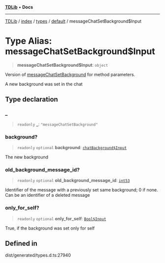[**TDLib**](../../../../../../README.md) • **Docs**

***

[TDLib](../../../../../../modules.md) / [index](../../../../../README.md) / [types](../../../README.md) / [default](../README.md) / messageChatSetBackground$Input

# Type Alias: messageChatSetBackground$Input

> **messageChatSetBackground$Input**: `object`

Version of [messageChatSetBackground](messageChatSetBackground.md) for method parameters.

A new background was set in the chat

## Type declaration

### \_

> `readonly` **\_**: `"messageChatSetBackground"`

### background?

> `readonly` `optional` **background**: [`chatBackground$Input`](chatBackground$Input.md)

The new background

### old\_background\_message\_id?

> `readonly` `optional` **old\_background\_message\_id**: [`int53`](int53.md)

Identifier of the message with a previously set same background; 0 if none. Can be an identifier of a deleted message

### only\_for\_self?

> `readonly` `optional` **only\_for\_self**: [`Bool$Input`](Bool$Input.md)

True, if the background was set only for self

## Defined in

dist/generated/types.d.ts:27940
